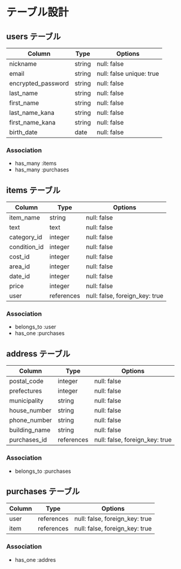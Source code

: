 # テーブル設計

## users テーブル

| Column          | Type   | Options     |
| --------------- | ------ | ----------- |
| nickname        | string | null: false |
| email           | string | null: false  unique: true |
| encrypted_password | string | null: false |
| last_name       | string | null: false |
| first_name      | string | null: false |
| last_name_kana  | string | null: false |
| first_name_kana | string | null: false |
| birth_date      | date   | null: false |

### Association

- has_many :items
- has_many :purchases

## items テーブル

| Column         | Type        | Options                        |
| -------------- | ----------- | ------------------------------ |
| item_name      | string      | null: false                    |
| text           | text        | null: false                    |
| category_id      | integer      | null: false                    |
| condition_id | integer      | null: false                    |
| cost_id  | integer      | null: false                    |
| area_id  | integer      | null: false                    |
| date_id  | integer      | null: false                    |
| price          | integer      | null: false                    |
| user           | references  | null: false, foreign_key: true |

### Association

- belongs_to :user
- has_one :purchases

## address テーブル

| Column        | Type       | Options                        |
| ------------- | ---------- | ------------------------------ |
| postal_code   | integer    | null: false                    |
| prefectures   | integer    | null: false                    |
| municipality  | string     | null: false                    |
| house_number  | string     | null: false                    |
| phone_number  | string     | null: false                    |
| building_name | string     | null: false                    |
| purchases_id  | references | null: false, foreign_key: true |

### Association

- belongs_to :purchases

## purchases テーブル

| Column       | Type       | Options                        |
| ------------ | ---------- | ------------------------------ |
| user         | references | null: false, foreign_key: true |
| item         | references | null: false, foreign_key: true |

### Association

- has_one :addres
